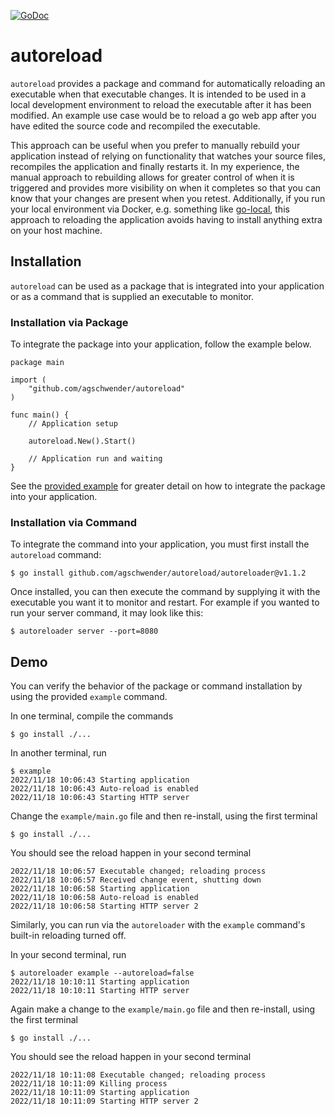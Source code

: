 [![GoDoc](http://godoc.org/github.com/agschwender/autoreload?status.svg)](http://godoc.org/github.com/agschwender/autoreload)

# autoreload

`autoreload` provides a package and command for automatically reloading an executable when that executable changes. It is intended to be used in a local development environment to reload the executable after it has been modified. An example use case would be to reload a go web app after you have edited the source code and recompiled the executable.

This approach can be useful when you prefer to manually rebuild your application instead of relying on functionality that watches your source files, recompiles the application and finally restarts it. In my experience, the manual approach to rebuilding allows for greater control of when it is triggered and provides more visibility on when it completes so that you can know that your changes are present when you retest. Additionally, if you run your local environment via Docker, e.g. something like [go-local](https://github.com/agschwender/go-local), this approach to reloading the application avoids having to install anything extra on your host machine.

## Installation

`autoreload` can be used as a package that is integrated into your application or as a command that is supplied an executable to monitor.

### Installation via Package

To integrate the package into your application, follow the example below.

```
package main

import (
    "github.com/agschwender/autoreload"
)

func main() {
    // Application setup
    
    autoreload.New().Start()

    // Application run and waiting
}
```

See the [provided example](https://github.com/agschwender/autoreload/blob/main/example/main.go) for greater detail on how to integrate the package into your application.

### Installation via Command

To integrate the command into your application, you must first install the `autoreload` command:

```
$ go install github.com/agschwender/autoreload/autoreloader@v1.1.2
```

Once installed, you can then execute the command by supplying it with the executable you want it to monitor and restart. For example if you wanted to run your server command, it may look like this:

```
$ autoreloader server --port=8080
```

## Demo

You can verify the behavior of the package or command installation by using the provided `example` command.

In one terminal, compile the commands

```
$ go install ./...
```

In another terminal, run

```
$ example
2022/11/18 10:06:43 Starting application
2022/11/18 10:06:43 Auto-reload is enabled
2022/11/18 10:06:43 Starting HTTP server
```

Change the `example/main.go` file and then re-install, using the first terminal

```
$ go install ./...
```

You should see the reload happen in your second terminal

```
2022/11/18 10:06:57 Executable changed; reloading process
2022/11/18 10:06:57 Received change event, shutting down
2022/11/18 10:06:58 Starting application
2022/11/18 10:06:58 Auto-reload is enabled
2022/11/18 10:06:58 Starting HTTP server 2
```

Similarly, you can run via the `autoreloader` with the `example` command's built-in reloading turned off.

In your second terminal, run

```
$ autoreloader example --autoreload=false
2022/11/18 10:10:11 Starting application
2022/11/18 10:10:11 Starting HTTP server
```

Again make a change to the `example/main.go` file and then re-install, using the first terminal

```
$ go install ./...
```

You should see the reload happen in your second terminal

```
2022/11/18 10:11:08 Executable changed; reloading process
2022/11/18 10:11:09 Killing process
2022/11/18 10:11:09 Starting application
2022/11/18 10:11:09 Starting HTTP server 2
```
